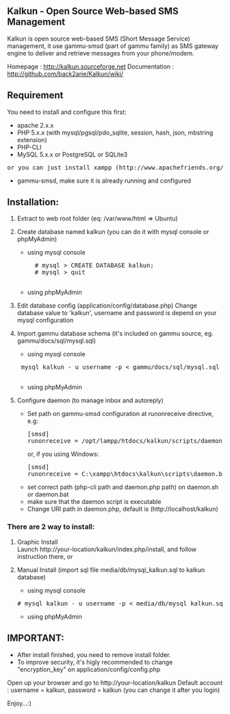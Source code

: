 ## Kalkun - Open Source Web-based SMS Management   
Kalkun is open source web-based SMS (Short Message Service) management, it use gammu-smsd (part of gammu family) as SMS gateway engine to deliver and retrieve messages from your phone/modem. 

Homepage : http://kalkun.sourceforge.net
Documentation : http://github.com/back2arie/Kalkun/wiki/

## Requirement
You need to install and configure this first:

* apache 2.x.x
* PHP 5.x.x (with mysql/pgsql/pdo_sqlite, session, hash, json, mbstring extension)
* PHP-CLI   
* MySQL 5.x.x or PostgreSQL or SQLite3
<pre>or you can just install xampp (http://www.apachefriends.org/en/xampp.html)</pre>
* gammu-smsd, make sure it is already running and configured

## Installation:  

1. Extract to web root folder (eq: /var/www/html => Ubuntu)
2. Create database named kalkun (you can do it with mysql console or phpMyAdmin)

    * using mysql console
        <pre>
        # mysql > CREATE DATABASE kalkun;
        # mysql > quit
        </pre>
    * using phpMyAdmin

3. Edit database config (application/config/database.php)
   Change database value to 'kalkun', username and password is depend on your mysql configuration

4. Import gammu database schema (it's included on gammu source, eg. gammu/docs/sql/mysql.sql)
    
    * using mysql console
    <pre>
    mysql kalkun - u username -p < gammu/docs/sql/mysql.sql
    </pre>
    * using phpMyAdmin

5. Configure daemon (to manage inbox and autoreply)

    * Set path on gammu-smsd configuration at runonreceive directive, e.g:
      <pre>
      [smsd]
      runonreceive = /opt/lampp/htdocs/kalkun/scripts/daemon.sh
      </pre>
      or, if you using Windows:
      <pre>
      [smsd]
      runonreceive = C:\xampp\htdocs\kalkun\scripts\daemon.bat</pre>
    * set correct path (php-cli path and daemon.php path) on daemon.sh or daemon.bat 
    * make sure that the daemon script is executable
    * Change URI path in daemon.php, default is (http://localhost/kalkun)
	
### There are 2 way to install:	
1. Graphic Install	
   Launch http://your-location/kalkun/index.php/install, and follow instruction there, or
2. Manual Install (import sql file media/db/mysql_kalkun.sql to kalkun database)

   * using mysql console
   <pre># mysql kalkun - u username -p < media/db/mysql_kalkun.sql</pre>
   * using phpMyAdmin	

## IMPORTANT: 
   * After install finished, you need to remove install folder.
   * To improve security, it's higly recommended to change "encryption_key" on application/config/config.php
	
Open up your browser and go to http://your-location/kalkun
Default account : username = kalkun, password = kalkun (you can change it after you login)

Enjoy...:)